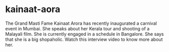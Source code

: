 kainaat-aora
============

The Grand Masti Fame Kainaat Arora has recently inaugurated a carnival event in Mumbai. She speaks about her Kerala tour and shooting of a Malayali film. She is currently engaged in a schedule in Bangalore. She says that she is a big shopaholic. Watch this interview video to know more about her. 
